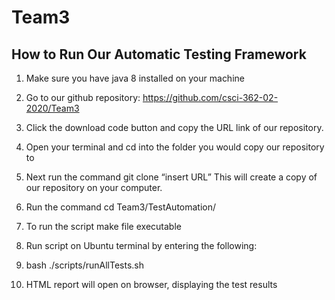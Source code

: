 # Team3

## How to Run Our Automatic Testing Framework
1. Make sure you have java 8 installed on your machine 

1. Go to our github repository: https://github.com/csci-362-02-2020/Team3

1. Click the download code button and copy the URL link of our repository.

1. Open your terminal and cd into the folder you would  copy our repository to

1. Next run the command git clone “insert URL” This will create a copy of our repository on your computer.

1. Run the command cd Team3/TestAutomation/

1. To run the script make file executable

1. Run script on Ubuntu terminal by entering the following:

1. bash ./scripts/runAllTests.sh

1. HTML report will open on browser, displaying the test results
